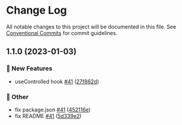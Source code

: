 # Change Log

All notable changes to this project will be documented in this file.
See [Conventional Commits](https://conventionalcommits.org) for commit guidelines.

## 1.1.0 (2023-01-03)

### :rocket: New Features

- useControlled hook [#41](https://github.com/over-ui/unstyled/issues/41) ([27f862d](https://github.com/over-ui/unstyled/commit/27f862dbdc906329cc66fd09fdd30d37362c6314))

### :mega: Other

- fix package.json [#41](https://github.com/over-ui/unstyled/issues/41) ([452116e](https://github.com/over-ui/unstyled/commit/452116ed9243eeac028dd5db1a2873505bc2a746))
- fix README [#41](https://github.com/over-ui/unstyled/issues/41) ([5d339e2](https://github.com/over-ui/unstyled/commit/5d339e2242e2199a753b4b11a965beb8ca15c2f4))
